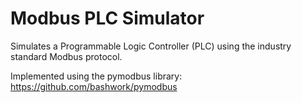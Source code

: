 # Modbus PLC Simulator
Simulates a Programmable Logic Controller (PLC) using the industry standard Modbus protocol.

Implemented using the pymodbus library: https://github.com/bashwork/pymodbus
